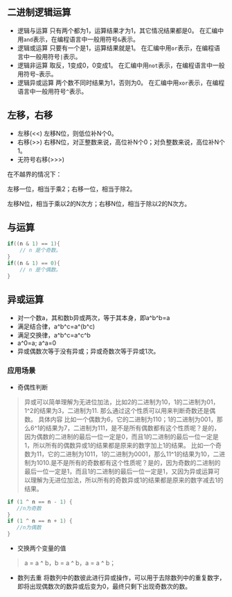 ## 二进制逻辑运算
- 逻辑与运算
只有两个都为1，运算结果才为1，其它情况结果都是0。
在汇编中用``and``表示，在编程语言中一般用符号``&``表示。
- 逻辑或运算
只要有一个是1，运算结果就是1。
在汇编中用``or``表示，在编程语言中一般用符号``|``表示。
- 逻辑非运算
取反，1变成0，0变成1。
在汇编中用``not``表示，在编程语言中一般用符号``~``表示。
- 逻辑异或运算
两个数不同时结果为1，否则为0。
在汇编中用``xor``表示，在编程语言中一般用符号``^``表示。
 
## 左移，右移
- 左移(<<)
左移N位，则低位补N个0。
- 右移(>>)
右移N位，对正整数来说，高位补N个0；对负整数来说，高位补N个1。
- 无符号右移(>>>)



在不越界的情况下：

左移一位，相当于乘2；右移一位，相当于除2。

左移N位，相当于乘以2的N次方；右移N位，相当于除以2的N次方。


## 与运算
```csharp
if((n & 1) == 1){
    // n 是个奇数。
}
if((n & 1) == 0){
    // n 是个偶数。
}
```
## 异或运算
- 对一个数a，其和数b异或两次，等于其本身，即a^b^b=a
- 满足结合律，a^b^c=a^(b^c)
- 满足交换律，a^b^c=a^c^b
- a^0=a; a^a=0
- 异或偶数次等于没有异或；异或奇数次等于异或1次。
### 应用场景
- 奇偶性判断

> 异或可以简单理解为无进位加法，比如2的二进制为10，1的二进制为01，1^2的结果为3，二进制为11.
那么通过这个性质可以用来判断奇数还是偶数。
具体内容
比如一个偶数为6，它的二进制为110；1的二进制为001，那么6^1的结果为7，二进制为111，是不是所有偶数都有这个性质呢？是的，因为偶数的二进制的最后一位一定是0，而且1的二进制的最后一位一定是1，所以所有的偶数异或1的结果都是原来的数字加上1的结果。
比如一个奇数为11，它的二进制为1011，1的二进制为0001，那么11^1的结果为10，二进制为1010.是不是所有的奇数都有这个性质呢？是的，因为奇数的二进制的最后一位一定是1，而且1的二进制的最后一位一定是1，又因为异或运算可以理解为无进位加法，所以所有的奇数异或1的结果都是原来的数字减去1的结果。 
```csharp
if (1 ^ n == n - 1) {
   //n为奇数
}
if (1 ^ n == n + 1) {
   //n为偶数
}
```
- 交换两个变量的值

> a = a ^ b，b = a ^ b，a = a ^ b；

- 数列去重
将数列中的数彼此进行异或操作，可以用于去除数列中的重复数字，即将出现偶数次的数异或后变为0，最终只剩下出现奇数次的数。

